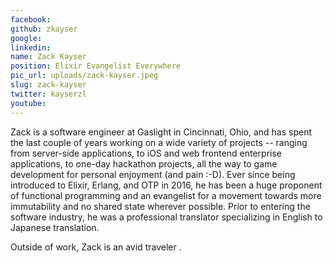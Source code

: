 ```yaml
---
facebook: 
github: zkayser
google: 
linkedin: 
name: Zack Kayser
position: Elixir Evangelist Everywhere
pic_url: uploads/zack-kayser.jpeg
slug: zack-kayser
twitter: kayserzl
youtube: 
---
```

Zack is a software engineer at Gaslight in Cincinnati, Ohio, and has spent the last couple of years working on a wide variety of projects -- ranging from server-side applications, to iOS and web frontend enterprise applications, to one-day hackathon projects, all the way to game development for personal enjoyment (and pain :-D). Ever since being introduced to Elixir, Erlang, and OTP in 2016, he has been a huge proponent of functional programming and an evangelist for a movement towards more immutability and no shared state wherever possible. Prior to entering the software industry, he was a professional translator specializing in English to Japanese translation. 

Outside of work, Zack is an avid traveler .
